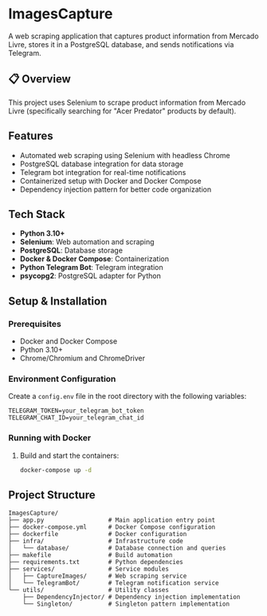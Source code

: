 # ImagesCapture

A web scraping application that captures product information from Mercado Livre, stores it in a PostgreSQL database, and sends notifications via Telegram.

## 📋 Overview

This project uses Selenium to scrape product information from Mercado Livre (specifically searching for "Acer Predator" products by default). 

## Features

- Automated web scraping using Selenium with headless Chrome
- PostgreSQL database integration for data storage
- Telegram bot integration for real-time notifications
- Containerized setup with Docker and Docker Compose
- Dependency injection pattern for better code organization

## Tech Stack

- **Python 3.10+**
- **Selenium**: Web automation and scraping
- **PostgreSQL**: Database storage
- **Docker & Docker Compose**: Containerization
- **Python Telegram Bot**: Telegram integration
- **psycopg2**: PostgreSQL adapter for Python

## Setup & Installation

### Prerequisites

- Docker and Docker Compose
- Python 3.10+
- Chrome/Chromium and ChromeDriver

### Environment Configuration

Create a `config.env` file in the root directory with the following variables:

```
TELEGRAM_TOKEN=your_telegram_bot_token
TELEGRAM_CHAT_ID=your_telegram_chat_id
```

### Running with Docker

1. Build and start the containers:
   ```bash
   docker-compose up -d
   ```

## Project Structure

```
ImagesCapture/
├── app.py                  # Main application entry point
├── docker-compose.yml      # Docker Compose configuration
├── dockerfile              # Docker configuration
├── infra/                  # Infrastructure code
│   └── database/           # Database connection and queries
├── makefile                # Build automation
├── requirements.txt        # Python dependencies
├── services/               # Service modules
│   ├── CaptureImages/      # Web scraping service
│   └── TelegramBot/        # Telegram notification service
└── utils/                  # Utility classes
    ├── DependencyInjector/ # Dependency injection implementation
    └── Singleton/          # Singleton pattern implementation
```
